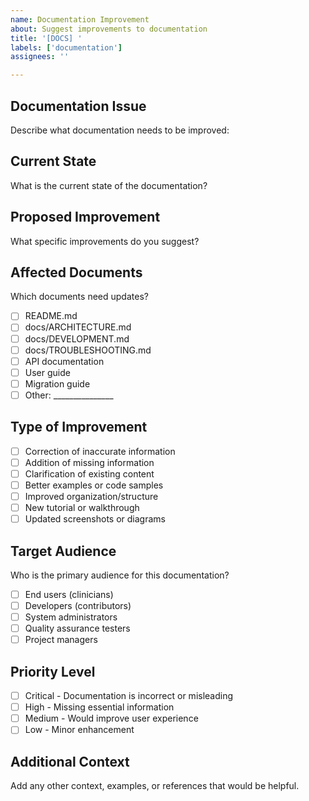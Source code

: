 ```yaml
---
name: Documentation Improvement
about: Suggest improvements to documentation
title: '[DOCS] '
labels: ['documentation']
assignees: ''

---
```


## Documentation Issue
Describe what documentation needs to be improved:

## Current State
What is the current state of the documentation?

## Proposed Improvement
What specific improvements do you suggest?

## Affected Documents
Which documents need updates?
- [ ] README.md
- [ ] docs/ARCHITECTURE.md
- [ ] docs/DEVELOPMENT.md
- [ ] docs/TROUBLESHOOTING.md
- [ ] API documentation
- [ ] User guide
- [ ] Migration guide
- [ ] Other: _______________

## Type of Improvement
- [ ] Correction of inaccurate information
- [ ] Addition of missing information
- [ ] Clarification of existing content
- [ ] Better examples or code samples
- [ ] Improved organization/structure
- [ ] New tutorial or walkthrough
- [ ] Updated screenshots or diagrams

## Target Audience
Who is the primary audience for this documentation?
- [ ] End users (clinicians)
- [ ] Developers (contributors)
- [ ] System administrators
- [ ] Quality assurance testers
- [ ] Project managers

## Priority Level
- [ ] Critical - Documentation is incorrect or misleading
- [ ] High - Missing essential information
- [ ] Medium - Would improve user experience
- [ ] Low - Minor enhancement

## Additional Context
Add any other context, examples, or references that would be helpful.